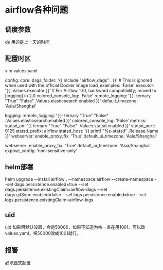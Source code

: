 # airflow各种问题

## 调度参数
ds 用的是上一天的时间


## 配置时区
vim values.yaml


config:
  core:
    dags_folder: '{{ include "airflow_dags" . }}'
    # This is ignored when used with the official Docker image
    load_examples: 'False'
    executor: '{{ .Values.executor }}'
    # For Airflow 1.10, backward compatibility; moved to [logging] in 2.0
    colored_console_log: 'False'
    remote_logging: '{{- ternary "True" "False" .Values.elasticsearch.enabled }}'
    default_timezone: 'Asia/Shanghai'

  logging:
    remote_logging: '{{- ternary "True" "False" .Values.elasticsearch.enabled }}'
    colored_console_log: 'False'
  metrics:
    statsd_on: '{{ ternary "True" "False" .Values.statsd.enabled }}'
    statsd_port: 9125
    statsd_prefix: airflow
    statsd_host: '{{ printf "%s-statsd" .Release.Name }}'
  webserver:
    enable_proxy_fix: 'True'
    default_ui_timezone: 'Asia/Shanghai'



  webserver:
    enable_proxy_fix: 'True'
    default_ui_timezone: 'Asia/Shanghai'
    expose_config: 'non-sensitive-only'



## helm部署
helm upgrade --install airflow . --namespace airflow --create-namespace   --set dags.persistence.enabled=true   --set dags.persistence.existingClaim=airflow-dags   --set dags.gitSync.enabled=false   --set logs.persistence.enabled=true   --set logs.persistence.existingClaim=airflow-logs

## uid
uid 如果用默认设置，会是50000，如果不知道为啥一直在用1001，可以改values.yaml，把50000改成1001就行。

## 报警
必须显式配置



